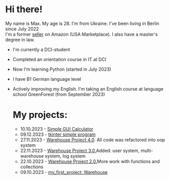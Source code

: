 # Hi there!

My name is Max. My age is 28. I'm from Ukraine. I've been living in Berlin since July 2022  
I'm a former [seller](https://www.amazon.com/sp?ie=UTF8&seller=A1BBA58K2MDADI&isAmazonFulfilled=0&asin=B077RT9KMV&ref_=olp_merch_name_7) on Amazon (USA Marketplace). I also have a master's degree in law.

* I'm currently a DCI-student
* Completed an orientation course in IT at DCI
* Now I'm learning Python (started in July 2023)
* I have B1 German language level
* Actively improving my English. I'm taking an English course at language school GreenForest (from September 2023)




  # My projects:
  - 10.10.2023 - [Simple GUI Calculator](https://github.com/mkskh/Simple-GUI-Calculator)
  - 09.12.2023 - [tkinter simple program](https://github.com/mkskh/tkinter)
  - 27.11.2023 - [Warehouse Project 4.0](https://github.com/mkskh/Warehouse_4.0). All code was refactored into oop system
  - 22.11.2023 - [Warehouse Project 3.0.](https://github.com/mkskh/warehouse_project_3.0)Added: user system, multi-warehouse system, log system
  - 22.10.2023 - [Warehouse Project 2.0.](https://github.com/mkskh/updated_project_warehouse)More work with functions and collections
  - 09.10.2023 - [my_first_project: Warehouse](https://github.com/mkskh/my_first_project)

